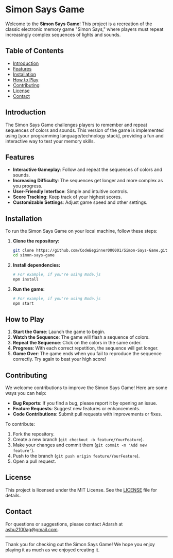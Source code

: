 # Simon Says Game

Welcome to the **Simon Says Game**! This project is a recreation of the classic electronic memory game "Simon Says," where players must repeat increasingly complex sequences of lights and sounds.

## Table of Contents

- [Introduction](#introduction)
- [Features](#features)
- [Installation](#installation)
- [How to Play](#how-to-play)
- [Contributing](#contributing)
- [License](#license)
- [Contact](#contact)

## Introduction

The Simon Says Game challenges players to remember and repeat sequences of colors and sounds. This version of the game is implemented using [your programming language/technology stack], providing a fun and interactive way to test your memory skills.

## Features

- **Interactive Gameplay**: Follow and repeat the sequences of colors and sounds.
- **Increasing Difficulty**: The sequences get longer and more complex as you progress.
- **User-Friendly Interface**: Simple and intuitive controls.
- **Score Tracking**: Keep track of your highest scores.
- **Customizable Settings**: Adjust game speed and other settings.

## Installation

To run the Simon Says Game on your local machine, follow these steps:

1. **Clone the repository:**
   ```bash
   git clone https://github.com/CodeBeginner000001/Simon-Says-Game.git
   cd simon-says-game
   ```

2. **Install dependencies:**
   ```bash
   # For example, if you're using Node.js
   npm install
   ```

3. **Run the game:**
   ```bash
   # For example, if you're using Node.js
   npm start
   ```

## How to Play

1. **Start the Game**: Launch the game to begin.
2. **Watch the Sequence**: The game will flash a sequence of colors.
3. **Repeat the Sequence**: Click on the colors in the same order.
4. **Progress**: With each correct repetition, the sequence will get longer.
5. **Game Over**: The game ends when you fail to reproduce the sequence correctly. Try again to beat your high score!

## Contributing

We welcome contributions to improve the Simon Says Game! Here are some ways you can help:

- **Bug Reports**: If you find a bug, please report it by opening an issue.
- **Feature Requests**: Suggest new features or enhancements.
- **Code Contributions**: Submit pull requests with improvements or fixes.

To contribute:

1. Fork the repository.
2. Create a new branch (`git checkout -b feature/YourFeature`).
3. Make your changes and commit them (`git commit -m 'Add new feature'`).
4. Push to the branch (`git push origin feature/YourFeature`).
5. Open a pull request.

## License

This project is licensed under the MIT License. See the [LICENSE](LICENSE) file for details.

## Contact

For questions or suggestions, please contact Adarsh at ashu2100ag@gmail.com.

---

Thank you for checking out the Simon Says Game! We hope you enjoy playing it as much as we enjoyed creating it.


